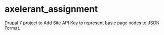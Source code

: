 # axelerant_assignment
Drupal 7 project to Add Site API Key to represent basic page nodes to JSON Format.
